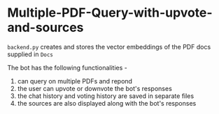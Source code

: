 # Multiple-PDF-Query-with-upvote-and-sources


`backend.py` creates and stores the vector embeddings of the PDF docs supplied in `Docs`

The bot has the following functionalities -
1. can query on multiple PDFs and repond
2. the user can upvote or downvote the bot's responses
3. the chat history and voting history are saved in separate files
4. the sources are also displayed along with the bot's responses
